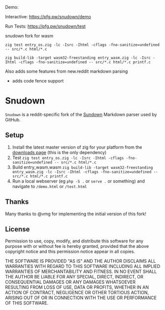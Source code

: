 ﻿Demo:

Interactive: https://pfg.pw/snudown/demo

Run Tests: https://pfg.pw/snudown/test

snudown fork for wasm

```
zig test entry_os.zig -lc -Isrc -Ihtml -cflags -fno-sanitize=undefined -- src/*.c html/*.c

zig build-lib -target wasm32-freestanding entry_wasm.zig -lc -Isrc -Ihtml -cflags -fno-sanitize=undefined -- src/*.c html/*.c printf.c
```

Also adds some features from new.reddit markdown parsing

- adds code fence support

# Snudown

`Snudown` is a reddit-specific fork of the [Sundown](http://github.com/vmg/sundown)
Markdown parser used by GitHub.

## Setup

1. Install the latest master version of zig for your platform from the [downloads page](https://ziglang.org/download/) (this is the only dependency)
2. Test `zig test entry_os.zig -lc -Isrc -Ihtml -cflags -fno-sanitize=undefined -- src/*.c html/*.c`
3. Build entry_wasm.wasm `zig build-lib -target wasm32-freestanding entry_wasm.zig -lc -Isrc -Ihtml -cflags -fno-sanitize=undefined -- src/*.c html/*.c printf.c`
4. Run a local webserver (eg `php -S .` or `serve .` or something) and navigate to `/demo.html` or `/test.html`

## Thanks

Many thanks to @vmg for implementing the initial version of this fork!

## License

Permission to use, copy, modify, and distribute this software for any
purpose with or without fee is hereby granted, provided that the above
copyright notice and this permission notice appear in all copies.

THE SOFTWARE IS PROVIDED "AS IS" AND THE AUTHOR DISCLAIMS ALL WARRANTIES
WITH REGARD TO THIS SOFTWARE INCLUDING ALL IMPLIED WARRANTIES OF
MERCHANTABILITY AND FITNESS. IN NO EVENT SHALL THE AUTHOR BE LIABLE FOR
ANY SPECIAL, DIRECT, INDIRECT, OR CONSEQUENTIAL DAMAGES OR ANY DAMAGES
WHATSOEVER RESULTING FROM LOSS OF USE, DATA OR PROFITS, WHETHER IN AN
ACTION OF CONTRACT, NEGLIGENCE OR OTHER TORTIOUS ACTION, ARISING OUT OF
OR IN CONNECTION WITH THE USE OR PERFORMANCE OF THIS SOFTWARE.
